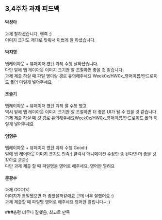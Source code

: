 ## 3,4주차 과제 피드백
#### 박성아
과제 잘하셨습니다. 맨족 :) <br>
이미지 크기도 제대로 맞춰서 이쁘게 잘 하셨습니다.<br>

#### 박지영
탭레이아웃 + 뷰페이저 였던 과제 수행 잘하셨습니다.<br>
다만 밑에 탭 레이아웃 이미지 크기만 잘 조절하면 좋을 것 같습니다.<br>
과제 제출 하실 때 파일 명이랑 경로 유의해주세요 Week0x/HW0x_영어이름/안드로이드 폴더 이렇게 넣어주세요 <br>

#### 조슬기
탭레이아웃 + 뷰페이저 였던 과제 잘 수행 했고<br>
역시 밑에 탭 레이아웃 이미지 크기만 잘 조절하면 더 좋은 UI가 될 수 있을 것 같습니다<br>
과제 제출 하실 때 깃 경로 유의해주세요Week0x/HW0x_영어이름/안드로이드 폴더 이렇게 넣어주세요<br>

#### 임형우
탭레이아웃 + 뷰페이지 였던 과제 수행 Good:)<br>
밑에 탭 레이아웃 이미지 크기도 만족:) 클릭시 애니메이션 수정만 좀 된다면 더 좋을 것 같아요 굳굳:) <br>
다만 과제 제출 할 때 파일명을 영어로 해주세요, 영어만 열려요<br>

#### 문광수
과제 GOOD:) <br>
이미지가 통일됐으면 더 좋았을꺼같애요 근데 너무 잘했어요 :)<br>
과제 제출할 때 파일명 영어로 해주세요 영어만 열립니다~ :)<br>

###총평
너무나 잘했음, 최고로 만족
